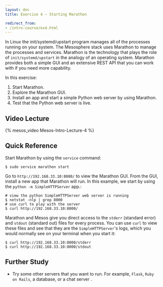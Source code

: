 ```yaml
---
layout: doc
title: Exercise 4 – Starting Marathon

redirect_from:
- /intro-course/ex4.html
---
```


In Linux the init/systemd/upstart program manages all of the
processes running on your system.  The Mesosphere stack uses Marathon to manage the processes and services.
Marathon is the technology that plays the role of ``init/systemd/upstart`` in the analogy of an operating system.
Marathon provides both a simple GUI and an extensive REST API that you can work with if you need
more capability.

In this exercise:

1. Start Marathon.
2. Explore the Marathon GUI.
3. Install an app and start a simple Python web server by using Marathon.
4. Test that the Python web server is live.

Video Lecture
-------------

{% mesos_video Mesos-Intro-Lecture-4 %}

Quick Reference
---------------

Start Marathon by using the ``service`` command:

```
$ sudo service marathon start
```

Go to ``http://192.168.33.10:8080/`` to view the Marathon GUI.
From the GUI, install a new app that Marathon will run.  In this example, we start by using the ``python -m SimpleHTTPServer`` app.:


```
# view the python SimpleHTTPServer web server is running
$ netstat -nlp | grep 8000
# use curl to play with the server
$ curl http://192.168.33.10:8000/
```

Marathon and Mesos give you direct access to the ``stderr`` (standard error) and ``stdout`` (standard out) files for every process.  You can     use ``curl`` to view these files and see that they are the ``SimpleHTTPServer``'s logs, which you would normally see on your terminal when you start it:

```
$ curl http://192.168.33.10:8000/stderr
$ curl http://192.168.33.10:8000/stdout
```

Further Study
-------------

* Try some other servers that you want to run.  For example, ``Flask``, ``Ruby on Rails``, a database, or a chat server .


